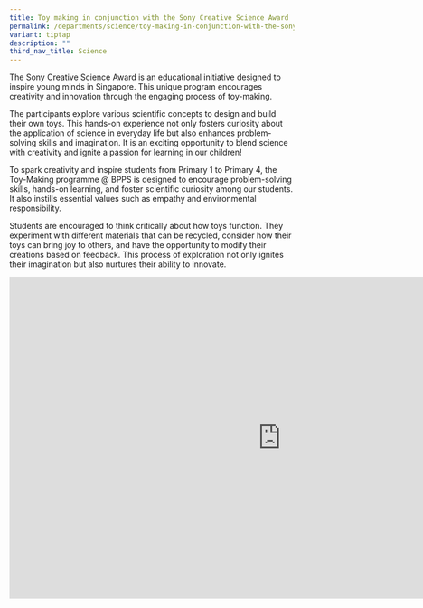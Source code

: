```yaml
---
title: Toy making in conjunction with the Sony Creative Science Award
permalink: /departments/science/toy-making-in-conjunction-with-the-sony-creative-science-award/
variant: tiptap
description: ""
third_nav_title: Science
---
```

<p>The Sony Creative Science Award is an educational initiative designed
to inspire young minds in Singapore. This unique program encourages creativity
and innovation through the engaging process of toy-making.</p>
<p></p>
<p>The participants explore various scientific concepts to design and build
their own toys. This hands-on experience not only fosters curiosity about
the application of science in everyday life but also enhances problem-solving
skills and imagination. It is an exciting opportunity to blend science
with creativity and ignite a passion for learning in our children!&nbsp;</p>
<p></p>
<p>To spark creativity and inspire students from Primary 1 to Primary 4,
the Toy-Making programme @ BPPS is designed to encourage problem-solving
skills, hands-on learning, and foster scientific curiosity among our students.
It also instills essential values such as empathy and environmental responsibility.</p>
<p></p>
<p>Students are encouraged to think critically about how toys function. They
experiment with different materials that can be recycled, consider how
their toys can bring joy to others, and have the opportunity to modify
their creations based on feedback. This process of exploration not only
ignites their imagination but also nurtures their ability to innovate.</p>
<div class="iframe-wrapper">
<iframe height="569" width="960" allowfullscreen="true" frameborder="0" src="https://docs.google.com/presentation/d/e/2PACX-1vSTIEj3Pj3Vvi6axrEhBGwltXGkRCn1MZ7JrUqNWocc8YQIJXO__TuU6TkPBHUIG8C883rnhstHzZ59/pubembed?start=false&amp;loop=true&amp;delayms=3000"></iframe>
</div>
<p></p>